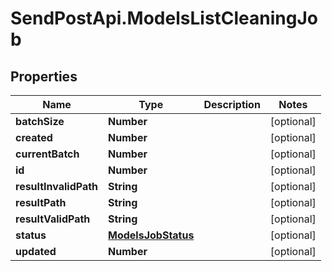 # SendPostApi.ModelsListCleaningJob

## Properties
Name | Type | Description | Notes
------------ | ------------- | ------------- | -------------
**batchSize** | **Number** |  | [optional] 
**created** | **Number** |  | [optional] 
**currentBatch** | **Number** |  | [optional] 
**id** | **Number** |  | [optional] 
**resultInvalidPath** | **String** |  | [optional] 
**resultPath** | **String** |  | [optional] 
**resultValidPath** | **String** |  | [optional] 
**status** | [**ModelsJobStatus**](ModelsJobStatus.md) |  | [optional] 
**updated** | **Number** |  | [optional] 


